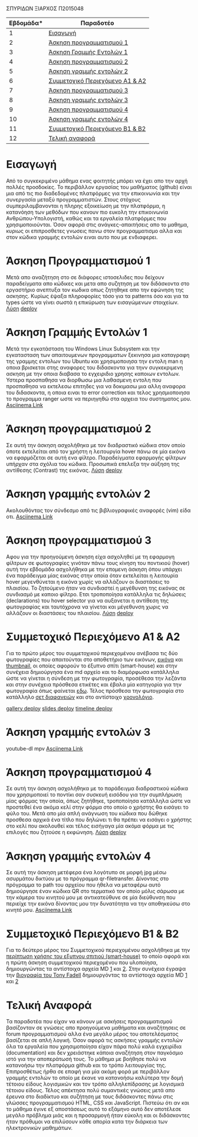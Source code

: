 ΣΠΥΡΙΔΩΝ ΞΙΑΡΧΟΣ
Π2015048

| Εβδομάδα* | Παραδοτέο |
| --- | --- |
| 1 | [Εισαγωγή](#Εισαγωγή) |
| 2 | [Άσκηση προγραμματισμού 1](#Άσκηση-προγραμματισμού-1) |
| 3 | [Άσκηση Γραμμής Εντολών 1](#Άσκηση-Γραμμής-Εντολών-1) |
| 4 | [Άσκηση προγραμματισμού 2](#Άσκηση-προγραμματισμού-2) |
| 5 | [Άσκηση γραμμής εντολών 2](#Άσκηση-γραμμής-εντολών-2) |
| 6 | [Συμμετοχικό Περιεχόμενο A1 & A2](#Συμμετοχικό-Περιεχόμενο-Α1-&-Α2) |
| 7 | [Άσκηση προγραμματισμού 3](#Άσκηση-προγραμματισμού-3) |
| 8 | [Άσκηση γραμμής εντολών 3](#Άσκηση-γραμμής-εντολών-3) |
| 9 | [Άσκηση προγραμματισμού 4](#Άσκηση-προγραμματισμού-4) |
| 10 | [Άσκηση γραμμής εντολών 4](#Άσκηση-γραμμής-εντολών-4) |
| 11 | [Συμμετοχικό Περιεχόμενο B1 & B2](#Συμμετοχικό-Περιεχόμενο-Β1-&-Β2) |
| 12 | [Τελική αναφορά](#Τελική-αναφορά) |

# Εισαγωγή
Από το συγκεκριμένο μάθημα ενας φοιτητής μπόρει να έχει απο την αρχή πολλές προσδοκίες. 
Το περιβάλλον εργασίας του μαθήματος (github) είναι μια από τις πιο διαδεδομένες πλατφόρμες για την επικοινωνία και την συνεργασία μεταξύ προγραμματιστών.
Στους στόχους συμπεριλαμβανονται η πληρης εξοικείωση με την πλατφόρμα, η κατανόηση των μεθόδων που κανουν πιο ευκολη την επικοινωνία Ανθρώπου-Υπολογιστή, καθώς και τα εργαλεία πλατφόρμες που χρησιμοποιούνται.
Όσον αφορά στις ανάγκες-απαιτήσεις απο το μαθημα, κυριως οι επιπροσθετες γνωσεις πανω στον προγραμματισμο αλλα και στον κώδικα γραμμής εντολών ειναι αυτο που με ενδιαφερει.

# Άσκηση Προγραμματισμού 1
Μετά απο αναζήτηση στο σε διάφορες ιστοσελιδες που δείχουν παραδείγματα απο κώδικες και μετα απο συζητηση με τον διδάσκοντα στο εργαστήριο ανεπτυξα τον κωδικα οπως ζητηθηκε απο την εφώνηση της ασκησης. Κυρίως έψαξα πληροφορίες τόσο για τα patterns όσο και για τα types ώστε να γίνει σωστά η επικύρωση των εισαγώμενων στοιχείων. [Λύση](https://github.com/p15xiar/site/blob/2015048/_remix/form-validation.md)
[deploy](https://p15xiar-pibook.netlify.app/remix/form-validation/)

# Άσκηση Γραμμής Εντολών 1
Μετά την εγκατάσταση του Windows Linux Subsystem και την εγκατασταση των απαιτουμενων προγραμματων ξεκινησα μια καταγραφη της γραμμης εντολων του Ubuntu και χρησιμοποιησα την εντολη man η οποια βρισκεται στης αναφορες του διδασκοντα για τηνν συγκεκριμενη ασκηση με την οποια διαβασα το εγχειριδιο χρησης καποιων εντολων. Υστερα προσπαθησα να διορθωσω μια λαθασμενη εντολη που προσπαθησα να εκτελεσω επιτηδες για να δοκιμασω μια αλλη αναφορα του διδασκοντα, η οποια ειναι το error correction και τελος χρησμιοποιησα το προγραμμα ranger ωστε να περιηγηθώ στα αρχεια του συστηματος μου. [Asciinema Link](https://asciinema.org/a/368146)

# Άσκηση προγραμματισμού 2
Σε αυτή την άσκηση ασχολήθηκα με τον διαδραστικό κώδικα στον οποίο όποτε εκτελείται από τον χρήστη η λειτουργία hover πάνω σε μία εικόνα να εφαρμόζεται σε αυτή ενα φίλτρο. Παραδείγματα εφαρμογής φίλτρων υπήρχαν στα σχόλια του κώδικα. Προσωπικά επελεξα την αύξηση της αντίθεσης (Contrast) της εικόνας. 
[Λύση](https://github.com/p15xiar/site/blob/2015048/_remix/image-filter.md)
[deploy](https://p15xiar-pibook.netlify.app/remix/image-filter/)

# Άσκηση γραμμής εντολών 2
Aκολουθόντας τον σύνδεσμο από τις βιβλιογραφικές αναφορές (vim) είδα οτι. [Asciinema Link](https://asciinema.org/a/435870)

# Άσκηση προγραμματισμού 3
Αφου για την προηγούμενη άσκηση είχα ασχοληθεί με τη εφαρμογη φίλτρων σε φωτογραφίες γινόταν πάνω τους κίνηση του ποντικιού (hover) αυτή την εβδομάδα ασχολήθηκα με την επομενη άσκηση όπου υπάρχει ένα παράδειγμα μίας εικόνας στην οποία όταν εκτελείται η λειτουρία hover μεγενθύνεται η εικόνα χωρίς να αλλάζουν οι διαστάσεις το πλαισίου. Το ζητούμενο ήταν να συνδιαστεί η μεγέθυνση της εικόνας σε συνδιασμό με καποιο φίλτρο. Ετσι τροποποίησα κατάλληλα τις δηλώσεις (declarations) του hover selector για να αυξανεται η αντίθεση της φωτογραφίας και ταυτόχρονα να γίνεται και μέγεθυνση χωρις να αλλάζουν οι διαστάσεις του πλαισίου. 
[Λύση](https://github.com/p15xiar/site/blob/2015048/_remix/image-zoom.md)
[deploy](https://p15xiar-pibook.netlify.app/remix/image-zoom/)

# Συμμετοχικό Περιεχόμενο Α1 & Α2
Για το πρώτο μέρος του συμμετοχικού περιεχομένου ανέβασα τις δύο φωτογραφίες που απαιτούνται στο αποθετήριο των εικόνων, [εικόνα](https://github.com/p15xiar/images/blob/2015048/smart-house.jpg) και [thumbnail](https://github.com/p15xiar/images/blob/2015048/smart-house-thumb.jpg), οι οποίες αφορούν το έξυπνο σπίτι (smart-house) και στην συνέχεια δημιούργησα ένα md αρχείο και το διαμόρφωσα κατάλληλα ώστε να γίνεται η σύνδεση με την φωτογραφία, προσέθεσα την λεζάντα και στην συνέχεια πρόσθεσα ετικέτες και έβαλα μία κατηγορία για την φωτογραφία όπως φαίνεται [εδω](https://github.com/p15xiar/_gallery/blob/2015048/smart-house.md). Τέλος πρόσθεσα την φωτογραφία στο κατάλληλο [σετ διαφανειών](https://github.com/p15xiar/site/blob/2015048/_slides/iui.md) και στο αντίστοιχο [χρονολόγιο](https://github.com/p15xiar/site/blob/2015048/_timeline/agents.md).

[gallery deploy](https://p15xiar-pibook.netlify.app/gallery/smart-house/)
[slides deploy](https://p15xiar-pibook.netlify.app/slides/iui/)
[timeline deploy](https://p15xiar-pibook.netlify.app/timeline/agents/)

# Άσκηση γραμμής εντολών 3
youtube-dl mpv
[Asciinema Link](https://asciinema.org/a/435867)

# Άσκηση προγραμματισμού 4
Σε αυτή την άσκηση ασχολήθηκα με το παράδειγμα διαδραστικού κώδικα που χρησιμοποιεί το ποντίκι σαν συσκευή εισόδου για την συμπλήρωση μίας φόρμας την οποία, όπως ζητήθηκε, τροποποίησα κατάλληλα ώστε να προστεθεί ένα ακόμα κελί στην φόρμα στο οποίο ο χρήστης θα εισάγει το φύλο του. Μετά απο μία απλή ανάγνωση του κώδικα που δώθηκε προσθεσα αρχικά ένα τίτλο που δηλώνει τι θα πρέπει να εισάγει ο χρήστης στο κελί που ακολουθεί και τέλος εισήγαγα μία ακόμα φόρμα με τις επιλογές που ζητούσε η εκφώνηση.
[Λύση](https://github.com/p15xiar/site/blob/2015048/_remix/mouse-form.md)
[deploy](https://p15xiar-pibook.netlify.app/remix/mouse-form/)

# Άσκηση γραμμής εντολών 4
Σε αυτή την άσκηση μετέφερα ένα λογότυπο σε μορφή jpg μέσω ασυρμάτου δικτύου με το πρόγραμμα qr-filetransfer. Δίνοντας στο πρόγραμμα το path του αρχείου που ήθελα να μεταφέρω αυτό δημιούργησε έναν κώδικα QR στο τερματικό τον οποίο μόλις σάρωσα με την κάμερα του κινητού μου με αντικατεύθυνε σε μία διεύθυνση που περιείχε την εικόνα δίνοντας μου την δυνατότητα να την αποθηκεύσω στο κινητό μου.
[Asciinema Link](https://asciinema.org/a/378010)

# Συμμετοχικό Περιεχόμενο Β1 & Β2
Για το δεύτερο μέρος του Συμμετοχικού περιεχομένου ασχολήθηκα με την [περίπτωση χρήσης του εξυπνου σπιτιού (smart-house)](https://p15xiar-pibook.netlify.app/case-study/smart-house/) το οποίο αφορά και η πρώτη άσκηση συμμετοχικού περιεχομένου που υλοποίησα, δημιουργώντας τα αντίστοιχα αρχεία MD [1](https://github.com/p15xiar/site/blob/2015048/_case-study/smart-house.md) και [2](https://github.com/p15xiar/site/blob/2015048/_case-study/cs-smart-house.md). Στην συνέχεια έγραψα την [βιογραφία του Tony Fadell](https://p15xiar-pibook.netlify.app/biography/tony-fadell/) δημιουργόντας τα αντίστοιχα αρχεία MD [1](https://github.com/p15xiar/site/blob/2015048/_biography/tony-fadell.md) και [2](https://github.com/p15xiar/site/blob/2015048/_biography/bio-fadell.md)

# Τελική Αναφορά
Τα παραδοτέα που είχαν να κάνουν με ασκήσεις προγραμματισμού βασίζονταν σε γνώσεις απο προηγούμενα μαθήματα και αναζήτησεις σε forum προγραμματισμού αλλα ένα μεγάλο μέρος του αποτελέσματος βασίζεται σε απλή λογική. Όσον αφορά τις ασκήσεις γραμμής εντολών όλα τα εργαλεία που χρησιμοποίησα είχαν πάρα πολύ καλά εγχειρίδια (documentation) και δεν χρειάστηκε κάποια αναζήτηση στον παγκόσμιο ιστό για την αποπεράτωσή τους. Το μάθημα με βοήθησε πολύ να κατανοήσω την πλατφόρμα github και το τρόπο λειτουργίας της. Επιπροσθέτως ήρθα σε επαφή για μία ακόμη φορά με περιβάλλον γραμμής εντολών το οποίο με έκανε να κατανοήσω καλύτερα την δομή τέτοιου είδους λογισμικών και τον τρόπο αλληλεπίδρασης με λογισμικά τέτοιου είδους. Τέλος απέκτησα πολύ συμαντικές γνώσεις μετά απο έρευνα στο διαδίκτυο και συζήτηση με τους διδάσκοντες πάνω στις γλώσσες προγραμματισμού HTML, CSS και JavaScript. Πιστεύω ότι αν και το μάθημα έγινε εξ αποστάσεως αυτό το εξάμηνο αυτό δεν αποτέλεσε μεγάλο πρόβλημα μιάς και η προσαρμογή ήταν εύκολη και οι διδάσκοντες ήταν πρόθυμοι να επιλύσουν κάθε απορία κατα την διάρκεια των ηλεκτρονικών μαθημάτων.
